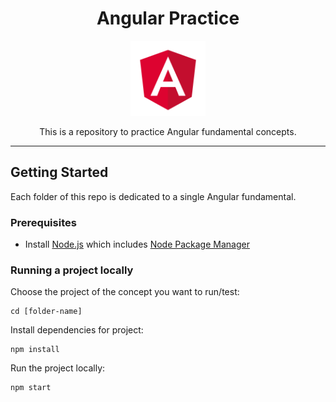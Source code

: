 <h1 align="center">Angular Practice</h1>

<p align="center">
    <img src="/angular.png" width="120px" height="120px"/>
</p>

<p align="center">
    This is a repository to practice Angular fundamental concepts.
</p>

<hr>

## Getting Started

Each folder of this repo is dedicated to a single Angular fundamental.

### Prerequisites

- Install [Node.js](https://nodejs.org/) which includes [Node Package Manager](https://www.npmjs.com/get-npm)

### Running a project locally

Choose the project of the concept you want to run/test:

```
cd [folder-name]
```

Install dependencies for project:

```
npm install
```

Run the project locally:

```
npm start 
```
